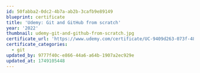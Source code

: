 ```yaml
---
id: 50fabba2-0dc2-4b7a-ab2b-3cafb9e89149
blueprint: certificate
title: 'Udemy: Git and GitHub from scratch'
year: '2022'
thumbnail: udemy-git-and-github-from-scratch.jpg
certificate_url: 'https://www.udemy.com/certificate/UC-9409d263-073f-4811-afbb-26c09b81baca/'
certificate_categories:
  - git
updated_by: 9777f40c-e866-44a6-a64b-1907a2ec929e
updated_at: 1749105448
---
```

